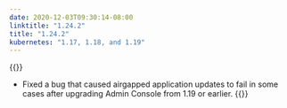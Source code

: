 ```yaml
---
date: 2020-12-03T09:30:14-08:00
linktitle: "1.24.2"
title: "1.24.2"
kubernetes: "1.17, 1.18, and 1.19"
---
```


{{<fixes>}}
* Fixed a bug that caused airgapped application updates to fail in some cases after upgrading Admin Console from 1.19 or earlier.
{{</fixes>}}

